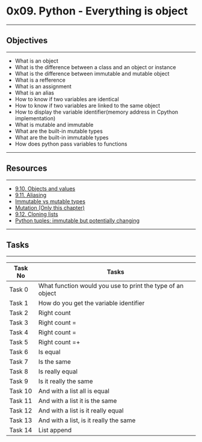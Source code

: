 # 0x09. Python - Everything is object
---
## Objectives
---
* What is an object
* What is the difference between a class and an object or instance
* What is the difference between immutable and mutable  object
* What is a refference
* What is an assignment
* What is an alias
* How to know if two variables are identical
* How to know if two variables are linked to the same object
* How to display the variable identifier(memory address in Cpython implementation)
* What is mutable and immutable
* What are the built-in mutable types
* What are the built-in immutable  types
* How does python pass variables to  functions
---
## Resources
---
* [9.10. Objects and values](http://www.openbookproject.net/thinkcs/python/english2e/ch09.html#objects-and-values)
* [9.11. Aliasing](http://www.openbookproject.net/thinkcs/python/english2e/ch09.html#aliasing)
* [Immutable vs mutable types](https://stackoverflow.com/questions/8056130/immutable-vs-mutable-types)
* [Mutation (Only this chapter)](http://composingprograms.com/pages/24-mutable-data.html#sequence-objects)
* [9.12. Cloning lists](http://www.openbookproject.net/thinkcs/python/english2e/ch09.html#cloning-lists)
* [Python tuples: immutable but potentially changing](http://radar.oreilly.com/2014/10/python-tuples-immutable-but-potentially-changing.html)
----
## Tasks
----
|Task No |Tasks	|
|--------|------|
|Task 0  |What function would you use to print the type of an object|
|Task 1  |How do you get the variable identifier|
|Task 2  |Right count|
|Task 3  |Right count = |
|Task 4  |Right count = |
|Task 5  |Right count =+|
|Task 6  |Is equal|
|Task 7  |Is the same|
|Task 8  |Is really equal|
|Task 9  |Is it really the same|
|Task 10 |And with a list all is equal|
|Task 11 |And with a list it is the same|
|Task 12 |And with a list is it really equal|
|Task 13 |And with a list, is it really the same|
|Task 14 |List append|

